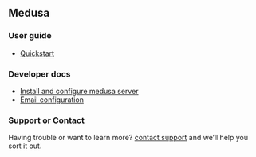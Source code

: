## Medusa

### User guide
- [Quickstart](user/README.md)

### Developer docs
- [Install and configure medusa server](dev/install.md)
- [Email configuration](dev/email.md)

### Support or Contact
Having trouble or want to learn more? [contact support](mailto:admin@sebbqld.com) and we’ll help you sort it out.
